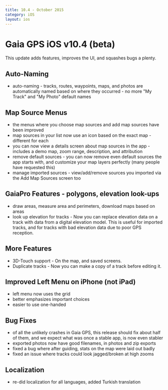 ```yaml
---
title: 10.4 - October 2015
category: iOS
layout: ios
---
```


# Gaia GPS iOS v10.4 (beta)

This update adds features, improves the UI, and squashes bugs a plenty.

## Auto-Naming
* auto-naming - tracks, routes, waypoints, maps, and photos are automatically named based on where they occurred - no more "My Track" and "My Photo" default names

## Map Source Menus
* the menus where you choose map sources and add map sources have been improved
* map sources in your list now use an icon based on the exact map - different for each
* you can now view a details screen about map sources in the app - includes a demo map, zoom range, description, and attribution
* remove default sources - you can now remove even default sources the app starts with, and customize your map layers perfectly (many people have requested this)
* manage imported sources - view/add/remove sources you imported via the Add Map Sources screen too

## GaiaPro Features - polygons, elevation look-ups
* draw areas, measure area and perimeters, download maps based on areas
* look up elevation for tracks - Now you can replace elevation data on a track with data from a digital elevation model. This is useful for imported tracks, and for tracks with bad elevation data due to poor GPS reception.

## More Features
* 3D-Touch support - On the map, and saved screens.
* Duplicate tracks - Now you can make a copy of a track before editing it.

## Improved Left Menu on iPhone (not iPad)
* left menu now uses the grid
* better emphasizes important choices
* easier to use one-handed

## Bug Fixes
* of all the unlikely crashes in Gaia GPS, this release should fix about half of them, and we expect what was once a stable app, is now even stabler
* exported photos now have good filenames, in photos and zip exports
* fixed a bug where after guiding, stats on the map were laid out badly
* fixed an issue where tracks could look jagged/broken at high zooms

## Localization
* re-did localization for all languages, added Turkish translation
